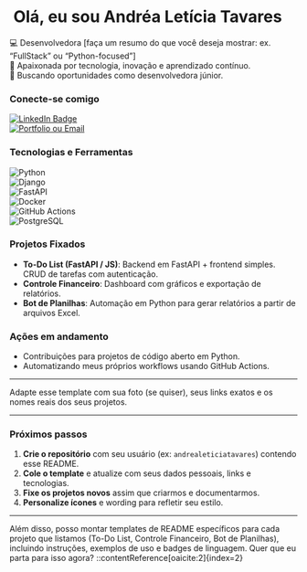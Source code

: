 # ​ Olá, eu sou Andréa Letícia Tavares

💻 Desenvolvedora [faça um resumo do que você deseja mostrar: ex. “FullStack” ou “Python-focused”]  
🌱 Apaixonada por tecnologia, inovação e aprendizado contínuo.  
🚀 Buscando oportunidades como desenvolvedora júnior.

###  Conecte-se comigo  
[![LinkedIn Badge](https://img.shields.io/badge/-SeuNome-blue?style=flat&logo=Linkedin&logoColor=white&link=SEU_LINKEDIN)](SEU_LINKEDIN)  
[![Portfolio ou Email](https://img.shields.io/badge/-E-mail-orange?style=flat&logo=gmail&logoColor=white&link=mailto:SEU_EMAIL)](mailto:SEU_EMAIL)

###  Tecnologias e Ferramentas
<!-- Adicione os logos conforme exemplos -->
![Python](https://img.shields.io/badge/-Python-3776AB?style=flat&logo=python&logoColor=white)  
![Django](https://img.shields.io/badge/-Django-092E20?style=flat&logo=django&logoColor=white)  
![FastAPI](https://img.shields.io/badge/-FastAPI-009688?style=flat&logo=fastapi&logoColor=white)  
![Docker](https://img.shields.io/badge/-Docker-2496ED?style=flat&logo=docker&logoColor=white)  
![GitHub Actions](https://img.shields.io/badge/-GitHub_Actions-2088FF?style=flat&logo=github-actions&logoColor=white)  
![PostgreSQL](https://img.shields.io/badge/-PostgreSQL-316192?style=flat&logo=postgresql&logoColor=white)  
<!-- Adicione mais conforme desejar -->

###  Projetos Fixados
<!-- Esses serão os “pinned” no seu perfil -->
- **To-Do List (FastAPI / JS)**: Backend em FastAPI + frontend simples. CRUD de tarefas com autenticação.
- **Controle Financeiro**: Dashboard com gráficos e exportação de relatórios.
- **Bot de Planilhas**: Automação em Python para gerar relatórios a partir de arquivos Excel.

###  Ações em andamento
- Contribuições para projetos de código aberto em Python.
- Automatizando meus próprios workflows usando GitHub Actions.

---

Adapte esse template com sua foto (se quiser), seus links exatos e os nomes reais dos seus projetos.

---

###  Próximos passos

1. **Crie o repositório** com seu usuário (ex: `andrealeticiatavares`) contendo esse README.
2. **Cole o template** e atualize com seus dados pessoais, links e tecnologias.
3. **Fixe os projetos novos** assim que criarmos e documentarmos.
4. **Personalize ícones** e wording para refletir seu estilo.

---

Além disso, posso montar templates de README específicos para cada projeto que listamos (To-Do List, Controle Financeiro, Bot de Planilhas), incluindo instruções, exemplos de uso e badges de linguagem. Quer que eu parta para isso agora?
::contentReference[oaicite:2]{index=2}
